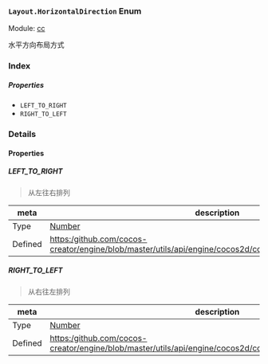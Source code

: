 ### `Layout.HorizontalDirection` Enum



Module: [cc](../modules/cc.md)




水平方向布局方式

### Index

##### Properties

  - `LEFT_TO_RIGHT`
  - `RIGHT_TO_LEFT`

### Details

#### Properties


##### LEFT_TO_RIGHT

> 从左往右排列

| meta | description |
|------|-------------|
| Type | <a href="https://developer.mozilla.org/en/JavaScript/Reference/Global_Objects/Number" class="crosslink external" target="_blank">Number</a> |
| Defined | [https:/github.com/cocos-creator/engine/blob/master/utils/api/engine/cocos2d/core/components/CCLayout.js:138](https:/github.com/cocos-creator/engine/blob/master/utils/api/engine/cocos2d/core/components/CCLayout.js#L138) |



##### RIGHT_TO_LEFT

> 从右往左排列

| meta | description |
|------|-------------|
| Type | <a href="https://developer.mozilla.org/en/JavaScript/Reference/Global_Objects/Number" class="crosslink external" target="_blank">Number</a> |
| Defined | [https:/github.com/cocos-creator/engine/blob/master/utils/api/engine/cocos2d/core/components/CCLayout.js:144](https:/github.com/cocos-creator/engine/blob/master/utils/api/engine/cocos2d/core/components/CCLayout.js#L144) |


